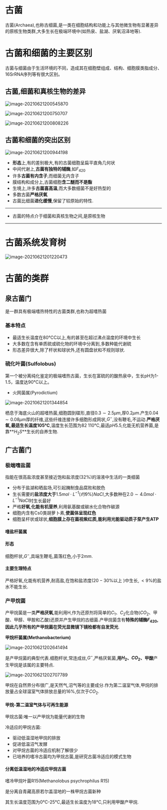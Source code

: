 # 古菌

古菌(Archaea),也称古细菌,是一类在细胞结构和功能上与其他微生物有显著差异的原核生物类群,大多生长在极端环境中(如热泉、盐湖、厌氧沼泽地等).

# 古菌和细菌的主要区别

古菌与细菌由于生活环境的不同，造成其在细胞壁组成、结构、细胞膜类脂成分、16SrRNA序列等有很大区别。

## 古菌,细菌和真核生物的差异

![image-20210621200545870](image/image-20210621200545870.png)

![image-20210621200750707](image/image-20210621200750707.png)

![image-20210621200808226](image/image-20210621200808226.png)

## 古菌和细菌的突出区别

![image-20210621200944198](image/image-20210621200944198.png)

+   **形态**上,有的差别极大,有的古菌细胞呈扁平直角几何状
+   中间代谢上,**古菌有独特的辅酶**,如$F_{420}$
+   许多**古菌有内含子**,而细菌无内含子
+   膜结构和成分上,古菌细胞**含二醚而不是酯**
+   生境上,许多**古菌喜高温**,而大多数细菌不是好热型的
+   多数古菌**严格厌氧**
+   古菌比细菌**进化缓慢**,保留了较原始的特性.

---

+   古菌的特点介于细菌和真核生物之间,是原核生物

---

# 古菌系统发育树

![image-20210621201220473](image/image-20210621201220473.png)

# 古菌的类群

## 泉古菌门

是一群具有极端嗜热特性的古菌类群,也称为超嗜热菌

### 基本特点

+   最适生长温度在80℃C以上,有的甚至在超过沸点温度的环境中生长
+   大多数在含有单质硫或硫化物的环境中分离到,多数种能代谢硫
+   形态差异很大,除了杆状和球状外,还有圆盘状和不规则球状.

### 硫化叶菌(Sulfolobus)



第一个被分离纯化鉴定的极端嗜热古菌，生长在富硫的的酸热泉中，生长pH为1-1.5，温度达90℃以上。

+   火网菌属(Pyrodictium)

![image-20210621201344854](image/image-20210621201344854.png)

栖息于海底火山的超嗜热菌,细胞圆到碟形,直径$0.3\sim2.5 \mu m$,厚$0.2 \mu m$.产生$0.04\sim0.08 \mu m$厚的纤维,这些纤维连接许多细胞形成网状,$G^-$,没有鞭毛,不运动.**严格厌氧,最适生长温度105℃**,温度生长范围为$82~110℃$,最适$pH5.5$,化能无机营养菌,是靠**$H_2S$**生长的自养生物.

## 广古菌门

### 极端嗜盐菌

指能在很高盐浓度甚至接近饱和盐浓度(32%)的溶液中生活的一类细菌

+   分布于盐湖和晒盐场,可引起腌制食品腐败和脱色
+   生长需要的**盐浓度大于**$1.5mol\cdot L^{-1}(约9\%)NaCl$,大多数种在$2.0\sim4.0mol\cdot L^{-1}NaCI$时生长最好
+   严格**好氧**,**化能有机营养**,利用氨基酸或碳水化合物作碳源
+   细胞内含有Cs0类胡萝卜素,**使菌体呈现红色**
+   细胞呈杆状或球状,**细胞膜上存在菌视紫红质,能利用光能驱动质子泵产生ATP**

#### 嗜盐杆菌属

#### 形态

细胞杆状,$G^-$,具端生鞭毛,菌落红色,小于$2mm$.

#### 主要生理特点

严格好氧,化能有机营养,耐高盐,在饱和盐浓度($20-30\%$以上 )中生长$,<9\%$的盐水不能生长.

### 产甲烷菌

产甲烷菌是一类**严格厌氧**,能利用H,作为还原剂将简单的$C_1$、$C_2$化合物($CO_2$、甲酸、甲醇、甲胺和乙酸)还原并产生甲烷的古细菌.产甲烷菌含有**特殊的辅酶$F_{420}$,**因此几乎所有的产甲烷菌在**荧光显微镜下镜检都有自发荧光**.

**甲烷杆菌属(Methanobacterium)**

![image-20210621202641494](image/image-20210621202641494.png)

是产甲烷菌的典型代表.细胞杆状,常连成丝,$G^-$,严格厌氧菌,**用$H_2$、$CO_2$、甲酸**产生甲烷是该属的主要特点.

![image-20210621202707789](image/image-20210621202707789.png)

甲烷在自然界分布很广,是天然气,沼气等的主要成分.作为第二温室气体,甲烷的排放量占全球温室气体排放总量的$16\%$,仅次于$CO_2$.

#### 甲烷-第二温室气体与可再生能源

甲烷古菌:唯一以产甲烷为能量代谢的生物

冷适应的甲烷古菌:

+   驱动低温湿地甲烷的排放
+   促进低温沼气发酵
+   对甲烷古菌的冷适应机制了解很少
+   已培养的嗜冷古菌均为甲烷古菌,是研究古菌冷适应的模式生物

#### 分离低温湿地的冷适应甲烷古菌

嗜冷甲烷叶菌R15(Methanolobus psychrophilus R15)

是分离自青藏高原若尔盖湿地的一株甲烷古菌新种

其生长温度范围为0℃-25℃,最适生长温度为18℃,只利用甲酸产甲烷.

